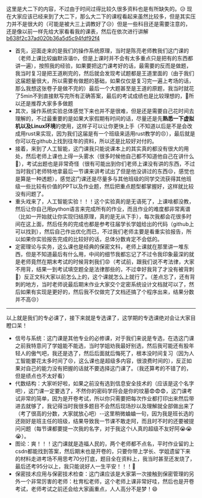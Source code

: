 这里是大二下的内容，不过由于时间过得比较久很多资料也是有所缺失的。😥
现在大家应该已经来到了大二下，那么大二下的课程看起来虽然比较多，但是其实压力并不是很大的（可能是被大三上调教好了😥）但是一些科目还是需要注意的，还是像以前一样先给大家看看我的课表，然后在依次进行讲解[b638f2c37ad020b36a5d5c94fdf92f4](https://github.com/user-attachments/assets/098626f9-3e1b-456f-85bc-f957272c1b63)
* 首先，迎面走来的是我们的操作系统原理，当时是陈亮老师教我们这门课的（老师上课比较幽默诙谐🤓，但是上课时并不会有太多重点只是把有的东西都讲一遍），按照我的经验，如果要把这门课考好的话，最需要的反而是做题，我当时复习是把王道刷完的，然后就会发现考试题都是王道里面的（由于我们这届题量很大，所以需要有做题的基础，如果仅仅是复习完一遍上考场的话，那么我想这张卷子是做不完的）最后一个大题甚至是王道的原题，我当时就花了5min不到直接默写完所有正确答案，最后的考试成绩也是比较理想的，🤗所以还是推荐大家多多做题
* 其次，操作系统实验总体感觉下来也并不是很难，但是还是需要自己花时间去理解的，不过最重要的是如果大家假期有时间的话，尽量还是先**熟悉一下虚拟机以及Linux环境**的使用，这样子可以让你更快上手（不知道以后是不是会改成用rust来实现，因为我们这届是有一个班级来适用rust教学的😣），最后就是你可以在github上找到往年的资料，所以还是比较好对付的。
* 接着，来到了人工智能，这门课我只能说课本上的其实真的都没有很大的用处，然后老师上课也上得一头雾水（很多时候他自己都不知道他自己在讲什么🤣），考试出题也是非常奇怪（很有可能出到你们老师上课没有讲的东西，不过当时我们老师特地拿最后一节课来讲考试出了但是他没讲过的东西😒，感觉也是算是一种透题），感觉这门课还是尽量多与其他班级的同学交流获得其他班级一些比较有价值的PPT以及作业题，然后把重点题型都掌握好，这样就比较没有问题了。
* 重头戏来了，人工智能实验！！！这个实验真的是无语死了，上课啥都没教，然后让你自己用python语言来完成所有的作业，而且作业的难度都非常离谱（比如一开始就让你实现归结原理，真的是无从下手），每次我都会花很多时间在这上面，然后任务的完成也都是参考往届学长学姐给出的代码（github上可以找到），然后自己作出优化而已，不过我们老师主要是看重实验报告，所以如果你实验报告完成的比较好的话，总体分数肯定不会低的。
* 定密理论与实务，这么课也是经典的保密文科，老师上课就在那里讲一堆东西，但是不知道最后有什么用，中间的细节我都忘记了不过令我印象最深的就是老师竟然在期末考试的时候背刺我们😡（考试前，跟我们说不考法律，大家不用背，结果一到考试填空题全是法律那些的，不过幸好我背了才没有被背刺🫠）反正文科大家以前怎么上的，这个课就怎么上就行了。（差点忘了，还有背刺的地方，当时老师说最后期末作业大家交个定密系统设计文档就可以了，然后如果有实现是更好的，然后我不仅做完了文档还搞了个程序出来，结果分数并不高😒）
----
以上就是我们的专必课了，接下来就是专选课了，这学期的专选课绝对会让大家目瞪口呆！
* 信号与系统：这门课是其他专业的必修课，对于我们来说是专选，在选这门课之前我特意问了学姐能不能选，当时学姐劝我最好别选，然后我可能还有股年轻人的傲气吧，我还是选了，然后后面就后悔死了，根本没时间复习（因为人工智能要花太多时间了😣，这么课也是超级多内容，很浪费时间的），反正如果对自己的能力没有把握的话就不要选择这门课了。（我还算考的不错了的，但是绩点也不太好看）
* 代数结构：大家听好啦，如果之前没有选到信息安全技术的（应该是这个名字吧），这门课一定要选了，不然你的密码学将会是你的坟墓😨😨😨，这门课考试非常的简单，因为是开卷考试，所以你只需要把每次作业都打印出来然后带进去就够了，我记得当时我很多题目不会然后现场抄以及理解就全部做出来了（考了很高的分数，大家就放心吧）--这里稍微蛐蛐一句，因为我是班长选的还刚好是班主任的班级，结果导致我一节课不敢走阿，而且时不时的还要被提问问题（每节课都要提一次我的名字，对于我这个i人真的超级不友好阿😭😭😭）。
* 图论：爽！！！这门课就是造福人民的，两个老师都不点名，平时作业留的上csdn都能找到答案，然后期末也是开卷的，只要你带上学长、学姐遗留下来的材料走进考场不用思考70分打底，题目全在资料上，我当时甚至还发烧了，最后还考95分以上，我只能说好人一生平安！！！🤗
* 保密技术应用与保密技术检查：这门课应该是大家第一次接触到保密管理的另外一个非常厉害的老师：杜育松老师，这个老师上课非常好哇，然后也是开卷考试，老师考试之前还会给大家画重点，人人高分不是梦！😄
